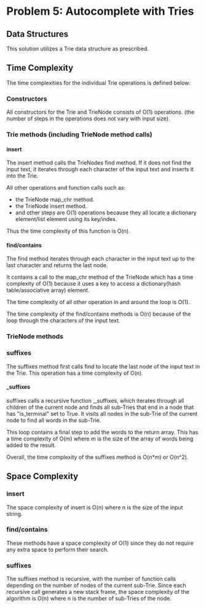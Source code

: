 # Problem 5: Autocomplete with Tries

## Data Structures

This solution utilizes a Trie data structure as prescribed.

## Time Complexity

The time complexities for the individual Trie operations is defined below:

### Constructors

All constructors for the Trie and TrieNode consists of O(1) operations. (the number of steps in the operations does not vary with input size).

### Trie methods (including TrieNode method calls)

#### insert

The insert method calls the TrieNodes find method. If it does not find the input text, it iterates through each character of the input text and inserts it into the Trie.

All other operations and function calls such as:

- the TrieNode map_chr method.
- the TrieNode insert method.
- and other steps
  are O(1) operations because they all locate a dictionary element/list element using its key/index.

Thus the time complexity of this function is O(n).

#### find/contains

The find method iterates through each character in the input text up to the last character and returns the last node.

It contains a call to the map_chr method of the TrieNode which has a time complexity of O(1) because it uses a key to access a dictionary(hash table/associative array) element.

The time complexity of all other operation in and around the loop is O(1).

The time complexity of the find/contains methods is O(n) because of the loop through the characters of the input text.

### TrieNode methods

### suffixes

The suffixes method first calls find to locate the last node of the input text in the Trie. This operation has a time complexity of O(n).

#### \_suffixes

suffixes calls a recursive function ,\_suffixes, which iterates through all children of the current node and finds all sub-Tries that end in a node that has "is_terminal" set to True. It visits all nodes in the sub-Trie of the current node to find all words in the sub-Trie.

This loop contains a final step to add the words to the return array. This has a time complexity of O(m) where m is the size of the array of words being added to the result.

Overall, the time complexity of the suffixes method is O(n\*m) or O(n^2).

## Space Complexity

### insert

The space complexity of insert is O(n) where n is the size of the input string.

### find/contains

These methods have a space complexity of O(1) since they do not require any extra space to perform their search.

### suffixes

The suffixes method is recursive, with the number of function calls depending on the number of nodes of the current sub-Trie. Since each recursive call generates a new stack frame, the space complexity of the algorithm is O(n) where n is the number of sub-Tries of the node.

